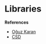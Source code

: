 # Libraries

**References**
- [Oğuz Karan](https://github.com/oguzkaran)
- [CSD](https://csystem.org) 
